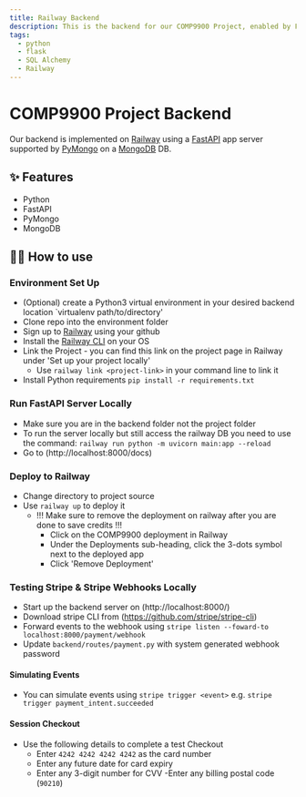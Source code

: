 ```yaml
---
title: Railway Backend
description: This is the backend for our COMP9900 Project, enabled by Flask and Railway
tags:
  - python
  - flask
  - SQL Alchemy 
  - Railway
---
```


# COMP9900 Project Backend

Our backend is implemented on [Railway](https://railway.app) using a [FastAPI](https://fastapi.tiangolo.com/) app server supported by [PyMongo](https://pymongo.readthedocs.io/en/stable/) on a [MongoDB](https://www.mongodb.com/) DB. 

## ✨ Features

- Python
- FastAPI
- PyMongo
- MongoDB

## 💁‍♀️ How to use
### Environment Set Up
- (Optional) create a Python3 virtual environment in your desired backend location `virtualenv path/to/directory'
- Clone repo into the environment folder
- Sign up to [Railway](https://railway.app) using your github 
- Install the [Railway CLI](https://docs.railway.app/develop/cli) on your OS
- Link the Project - you can find this link on the project page in Railway under 'Set up your project locally'
    - Use `railway link <project-link>` in your command line to link it 
- Install Python requirements `pip install -r requirements.txt`

### Run FastAPI Server Locally 
- Make sure you are in the  backend folder not the project folder
- To run the server locally but still access the railway DB you need to use the command: `railway run python -m uvicorn main:app --reload`
- Go to (http://localhost:8000/docs)

### Deploy to Railway
- Change directory to project source
- Use `railway up` to deploy it
    - !!! Make sure to remove the deployment on railway after you are done to save credits !!! 
        - Click on the COMP9900 deployment in Railway 
        - Under the Deployments sub-heading, click the 3-dots symbol next to the deployed app 
        - Click 'Remove Deployment' 

### Testing Stripe & Stripe Webhooks Locally
- Start up the backend server on (http://localhost:8000/)
- Download stripe CLI from (https://github.com/stripe/stripe-cli)
- Forward events to the webhook using `stripe listen --foward-to localhost:8000/payment/webhook`
- Update `backend/routes/payment.py` with system generated webhook password 

#### Simulating Events
- You can simulate events using `stripe trigger <event>` e.g. `stripe trigger payment_intent.succeeded`
    
#### Session Checkout 
- Use the following details to complete a test Checkout 
  - Enter `4242 4242 4242 4242` as the card number
  - Enter any future date for card expiry
  - Enter any 3-digit number for CVV
   -Enter any billing postal code (`90210`)